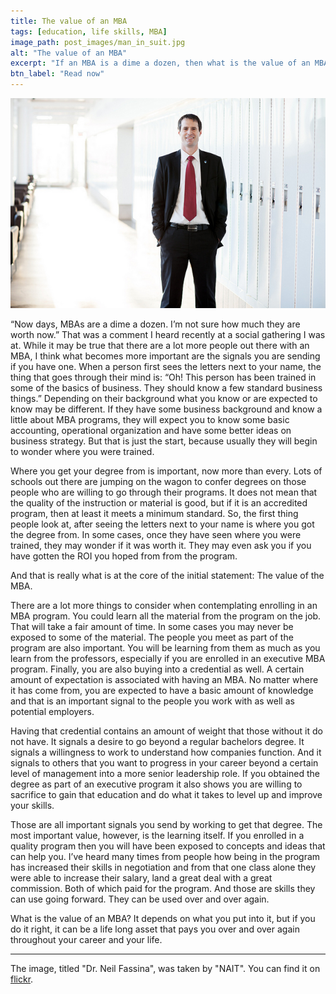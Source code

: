 ```yaml
---
title: The value of an MBA
tags: [education, life skills, MBA]
image_path: post_images/man_in_suit.jpg
alt: "The value of an MBA"
excerpt: "If an MBA is a dime a dozen, then what is the value of an MBA?"
btn_label: "Read now"
---
```

![man in suit][image]

“Now days, MBAs are a dime a dozen. I’m not sure how much they are worth now.” That was a comment I heard recently at a social gathering I was at. While it may be true that there are a lot more people out there with an MBA, I think what becomes more important are the signals you are sending if you have one.
When a person first sees the letters next to your name, the thing that goes through their mind is: “Oh! This person has been trained in some of the basics of business. They should know a few standard business things.” Depending on their background what you know or are expected to know may be different. If they have some business background and know a little about MBA programs, they will expect you to know some basic accounting, operational organization and have some better ideas on business strategy. But that is just the start, because usually they will begin to wonder where you were trained.

Where you get your degree from is important, now more than every. Lots of schools out there are jumping on the wagon to confer degrees on those people who are willing to go through their programs. It does not mean that the quality of the instruction or material is good, but if it is an accredited program, then at least it meets a minimum standard. So, the first thing people look at, after seeing the letters next to your name is where you got the degree from. In some cases, once they have seen where you were trained, they may wonder if it was worth it. They may even ask you if you have gotten the ROI you hoped from from the program.

And that is really what is at the core of the initial statement: The value of the MBA.

There are a lot more things to consider when contemplating enrolling in an MBA program. You could learn all the material from the program on the job. That will take a fair amount of time. In some cases you may never be exposed to some of the material. The people you meet as part of the program are also important. You will be learning from them as much as you learn from the professors, especially if you are enrolled in an executive MBA program. Finally, you are also buying into a credential as well. A certain amount of expectation is associated with having an MBA. No matter where it has come from, you are expected to have a basic amount of knowledge and that is an important signal to the people you work with as well as potential employers.

Having that credential contains an amount of weight that those without it do not have. It signals a desire to go beyond a regular bachelors degree. It signals a willingness to work to understand how companies function. And it signals to others that you want to progress in your career beyond a certain level of management into a more senior leadership role. If you obtained the degree as part of an executive program it also shows you are willing to sacrifice to gain that education and do what it takes to level up and improve your skills.

Those are all important signals you send by working to get that degree.
The most important value, however, is the learning itself. If you enrolled in a quality program then you will have been exposed to concepts and ideas that can help you. I’ve heard many times from people how being in the program has increased their skills in negotiation and from that one class alone they were able to increase their salary, land a great deal with a great commission. Both of which paid for the program. And those are skills they can use going forward. They can be used over and over again.

What is the value of an MBA? It depends on what you put into it, but if you do it right, it can be a life long asset that pays you over and over again throughout your career and your life.

---
The image, titled "Dr. Neil Fassina", was taken by "NAIT". You can find it on [flickr][flickr].

[image]: /images/post_images/man_in_suit.jpg
[flickr]: https://www.flickr.com/photos/nait/8892856950/

